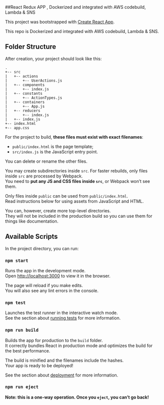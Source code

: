 ##React Redux APP , Dockerized and integrated with AWS codebuild, Lambda & SNS

This project was bootstrapped with [Create React App](https://github.com/facebookincubator/create-react-app).

This repo is Dockerized and integrated with AWS codebuild, Lambda & SNS.

## Folder Structure

After creation, your project should look like this:

```
.
+-- src
|   +-- actions
|       +-- UserActions.js
|   +-- components
|       +-- index.js
|   +-- constants
|       +-- ActionTypes.js
|   +-- containers
|       +-- App.js
|   +-- reducers
|       +-- index.js
|   +-- index.js
+-- index.html
+-- app.css
```

For the project to build, **these files must exist with exact filenames**:

* `public/index.html` is the page template;
* `src/index.js` is the JavaScript entry point.

You can delete or rename the other files.

You may create subdirectories inside `src`. For faster rebuilds, only files inside `src` are processed by Webpack.<br>
You need to **put any JS and CSS files inside `src`**, or Webpack won’t see them.

Only files inside `public` can be used from `public/index.html`.<br>
Read instructions below for using assets from JavaScript and HTML.

You can, however, create more top-level directories.<br>
They will not be included in the production build so you can use them for things like documentation.

## Available Scripts

In the project directory, you can run:

### `npm start`

Runs the app in the development mode.<br>
Open [http://localhost:3000](http://localhost:3000) to view it in the browser.

The page will reload if you make edits.<br>
You will also see any lint errors in the console.

### `npm test`

Launches the test runner in the interactive watch mode.<br>
See the section about [running tests](#running-tests) for more information.

### `npm run build`

Builds the app for production to the `build` folder.<br>
It correctly bundles React in production mode and optimizes the build for the best performance.

The build is minified and the filenames include the hashes.<br>
Your app is ready to be deployed!

See the section about [deployment](#deployment) for more information.

### `npm run eject`

**Note: this is a one-way operation. Once you `eject`, you can’t go back!**
